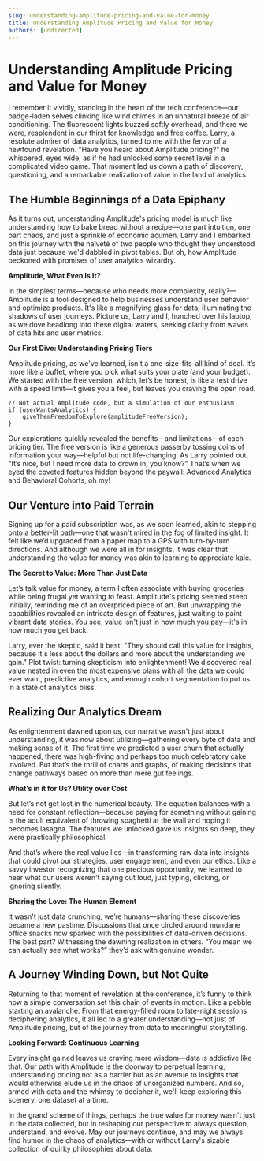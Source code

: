 ```yaml
---
slug: understanding-amplitude-pricing-and-value-for-money
title: Understanding Amplitude Pricing and Value for Money
authors: [undirected]
---
```



# Understanding Amplitude Pricing and Value for Money

I remember it vividly, standing in the heart of the tech conference—our badge-laden selves clinking like wind chimes in an unnatural breeze of air conditioning. The fluorescent lights buzzed softly overhead, and there we were, resplendent in our thirst for knowledge and free coffee. Larry, a resolute admirer of data analytics, turned to me with the fervor of a newfound revelation. "Have you heard about Amplitude pricing?" he whispered, eyes wide, as if he had unlocked some secret level in a complicated video game. That moment led us down a path of discovery, questioning, and a remarkable realization of value in the land of analytics.

## The Humble Beginnings of a Data Epiphany

As it turns out, understanding Amplitude's pricing model is much like understanding how to bake bread without a recipe—one part intuition, one part chaos, and just a sprinkle of economic acumen. Larry and I embarked on this journey with the naïveté of two people who thought they understood data just because we'd dabbled in pivot tables. But oh, how Amplitude beckoned with promises of user analytics wizardry.

**Amplitude, What Even Is It?**

In the simplest terms—because who needs more complexity, really?—Amplitude is a tool designed to help businesses understand user behavior and optimize products. It's like a magnifying glass for data, illuminating the shadows of user journeys. Picture us, Larry and I, hunched over his laptop, as we dove headlong into these digital waters, seeking clarity from waves of data hits and user metrics.

**Our First Dive: Understanding Pricing Tiers**

Amplitude pricing, as we've learned, isn't a one-size-fits-all kind of deal. It’s more like a buffet, where you pick what suits your plate (and your budget). We started with the free version, which, let’s be honest, is like a test drive with a speed limit—it gives you a feel, but leaves you craving the open road.

```plaintext
// Not actual Amplitude code, but a simulation of our enthusiasm
if (userWantsAnalytics) {
    giveThemFreedomToExplore(amplitudeFreeVersion);
}
```

Our explorations quickly revealed the benefits—and limitations—of each pricing tier. The free version is like a generous passerby tossing coins of information your way—helpful but not life-changing. As Larry pointed out, "It’s nice, but I need more data to drown in, you know?" That’s when we eyed the coveted features hidden beyond the paywall: Advanced Analytics and Behavioral Cohorts, oh my!

## Our Venture into Paid Terrain

Signing up for a paid subscription was, as we soon learned, akin to stepping onto a better-lit path—one that wasn't mired in the fog of limited insight. It felt like we’d upgraded from a paper map to a GPS with turn-by-turn directions. And although we were all in for insights, it was clear that understanding the value for money was akin to learning to appreciate kale.

**The Secret to Value: More Than Just Data**

Let’s talk value for money, a term I often associate with buying groceries while being frugal yet wanting to feast. Amplitude's pricing seemed steep initially, reminding me of an overpriced piece of art. But unwrapping the capabilities revealed an intricate design of features, just waiting to paint vibrant data stories. You see, value isn't just in how much you pay—it's in how much you get back.

Larry, ever the skeptic, said it best: "They should call this value for insights, because it's less about the dollars and more about the understanding we gain." Plot twist: turning skepticism into enlightenment! We discovered real value nested in even the most expensive plans with all the data we could ever want, predictive analytics, and enough cohort segmentation to put us in a state of analytics bliss.

## Realizing Our Analytics Dream

As enlightenment dawned upon us, our narrative wasn't just about understanding, it was now about utilizing—gathering every byte of data and making sense of it. The first time we predicted a user churn that actually happened, there was high-fiving and perhaps too much celebratory cake involved. But that’s the thrill of charts and graphs, of making decisions that change pathways based on more than mere gut feelings.

**What’s in it for Us? Utility over Cost**

But let’s not get lost in the numerical beauty. The equation balances with a need for constant reflection—because paying for something without gaining is the adult equivalent of throwing spaghetti at the wall and hoping it becomes lasagna. The features we unlocked gave us insights so deep, they were practically philosophical.

And that’s where the real value lies—in transforming raw data into insights that could pivot our strategies, user engagement, and even our ethos. Like a savvy investor recognizing that one precious opportunity, we learned to hear what our users weren't saying out loud, just typing, clicking, or ignoring silently.

**Sharing the Love: The Human Element**

It wasn't just data crunching, we’re humans—sharing these discoveries became a new pastime. Discussions that once circled around mundane office snacks now sparked with the possibilities of data-driven decisions. The best part? Witnessing the dawning realization in others. “You mean we can actually *see* what works?” they’d ask with genuine wonder.

## A Journey Winding Down, but Not Quite

Returning to that moment of revelation at the conference, it’s funny to think how a simple conversation set this chain of events in motion. Like a pebble starting an avalanche. From that energy-filled room to late-night sessions deciphering analytics, it all led to a greater understanding—not just of Amplitude pricing, but of the journey from data to meaningful storytelling.

**Looking Forward: Continuous Learning**

Every insight gained leaves us craving more wisdom—data is addictive like that. Our path with Amplitude is the doorway to perpetual learning, understanding pricing not as a barrier but as an avenue to insights that would otherwise elude us in the chaos of unorganized numbers. And so, armed with data and the whimsy to decipher it, we'll keep exploring this scenery, one dataset at a time. 

In the grand scheme of things, perhaps the true value for money wasn't just in the data collected, but in reshaping our perspective to always question, understand, and evolve. May our journeys continue, and may we always find humor in the chaos of analytics—with or without Larry's sizable collection of quirky philosophies about data.